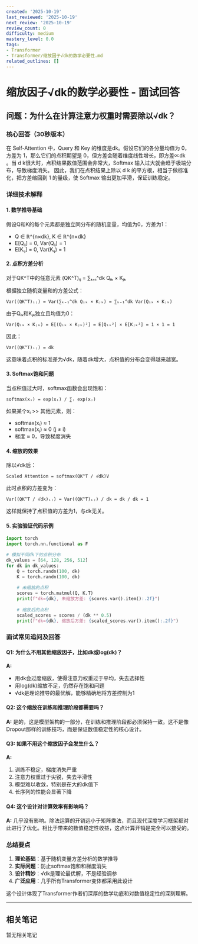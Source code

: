 ```yaml
---
created: '2025-10-19'
last_reviewed: '2025-10-19'
next_review: '2025-10-19'
review_count: 0
difficulty: medium
mastery_level: 0.0
tags:
- Transformer
- Transformer/缩放因子√dk的数学必要性.md
related_outlines: []
---
```


# 缩放因子√dk的数学必要性 - 面试回答

## 问题：为什么在计算注意力权重时需要除以√dk？

### 核心回答（30秒版本）
在 Self-Attention 中，Query 和 Key 的维度是dk。假设它们的各分量均值为 0，方差为 1，那么它们的点积期望是 0，但方差会随着维度线性增长，即方差∝dk 。当 d k很大时，点积结果数值范围会非常大，Softmax 输入过大就会趋于极端分布，导致梯度消失。
因此，我们在点积结果上除以 d k 的平方根，相当于做标准化，把方差缩回到 1 的量级，使 Softmax 输出更加平滑，保证训练稳定。

### 详细技术解释

#### 1. 数学推导基础
假设Q和K的每个元素都是独立同分布的随机变量，均值为0，方差为1：
- Q ∈ ℝ^{n×dk}, K ∈ ℝ^{n×dk}
- E[Qᵢⱼ] = 0, Var(Qᵢⱼ) = 1
- E[Kᵢⱼ] = 0, Var(Kᵢⱼ) = 1

#### 2. 点积方差分析
对于QK^T中的任意元素 (QK^T)ᵢⱼ = ∑ₖ₌₁^dk Qᵢₖ × Kⱼₖ

根据独立随机变量和的方差公式：
```
Var((QK^T)ᵢⱼ) = Var(∑ₖ₌₁^dk Qᵢₖ × Kⱼₖ) = ∑ₖ₌₁^dk Var(Qᵢₖ × Kⱼₖ)
```

由于Qᵢₖ和Kⱼₖ独立且均值为0：
```
Var(Qᵢₖ × Kⱼₖ) = E[(Qᵢₖ × Kⱼₖ)²] = E[Qᵢₖ²] × E[Kⱼₖ²] = 1 × 1 = 1
```

因此：
```
Var((QK^T)ᵢⱼ) = dk
```

这意味着点积的标准差为√dk，随着dk增大，点积值的分布会变得越来越宽。

#### 3. Softmax饱和问题
当点积值过大时，softmax函数会出现饱和：
```
softmax(xᵢ) = exp(xᵢ) / ∑ⱼ exp(xⱼ)
```

如果某个xᵢ >> 其他元素，则：
- softmax(xᵢ) ≈ 1
- softmax(xⱼ) ≈ 0 (j ≠ i)
- 梯度 ≈ 0，导致梯度消失

#### 4. 缩放的效果
除以√dk后：
```
Scaled Attention = softmax(QK^T / √dk)V
```

此时点积的方差变为：
```
Var((QK^T / √dk)ᵢⱼ) = Var((QK^T)ᵢⱼ) / dk = dk / dk = 1
```

这样就保持了点积值的方差为1，与dk无关。

#### 5. 实验验证代码示例
```python
import torch
import torch.nn.functional as F

# 模拟不同dk下的点积分布
dk_values = [64, 128, 256, 512]
for dk in dk_values:
    Q = torch.randn(100, dk)
    K = torch.randn(100, dk)
    
    # 未缩放的点积
    scores = torch.matmul(Q, K.T)
    print(f"dk={dk}, 未缩放方差: {scores.var().item():.2f}")
    
    # 缩放后的点积
    scaled_scores = scores / (dk ** 0.5)
    print(f"dk={dk}, 缩放后方差: {scaled_scores.var().item():.2f}")
```

### 面试常见追问及回答

#### Q1: 为什么不用其他缩放因子，比如dk或log(dk)？
**A:** 
- 用dk会过度缩放，使得注意力权重过于平均，失去选择性
- 用log(dk)缩放不足，仍然存在饱和问题
- √dk是理论推导的最优解，能够精确地将方差控制为1

#### Q2: 这个缩放在训练和推理阶段都需要吗？
**A:** 是的，这是模型架构的一部分，在训练和推理阶段都必须保持一致。这不是像Dropout那样的训练技巧，而是保证数值稳定性的核心设计。

#### Q3: 如果不用这个缩放因子会发生什么？
**A:** 
1. 训练不稳定，梯度消失严重
2. 注意力权重过于尖锐，失去平滑性
3. 模型难以收敛，特别是在大的dk值下
4. 长序列的性能会显著下降

#### Q4: 这个设计对计算效率有影响吗？
**A:** 几乎没有影响。除法运算的开销远小于矩阵乘法，而且现代深度学习框架都对此进行了优化。相比于带来的数值稳定性收益，这点计算开销是完全可以接受的。

### 总结要点
1. **理论基础**：基于随机变量方差分析的数学推导
2. **实际问题**：防止softmax饱和和梯度消失
3. **设计精妙**：√dk是理论最优解，不是经验调参
4. **广泛应用**：几乎所有Transformer变体都采用此设计

这个设计体现了Transformer作者们深厚的数学功底和对数值稳定性的深刻理解。

---

## 相关笔记
<!-- 自动生成 -->

暂无相关笔记

